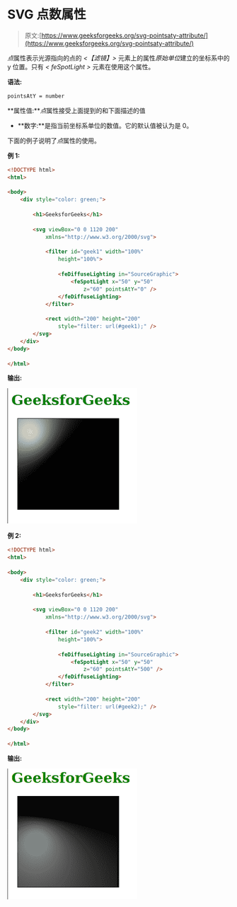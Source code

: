 # SVG 点数属性

> 原文:[https://www.geeksforgeeks.org/svg-pointsaty-attribute/](https://www.geeksforgeeks.org/svg-pointsaty-attribute/)

*点*属性表示光源指向的点的 *<【滤镜】>* 元素上的属性*原始单位*建立的坐标系中的 y 位置。只有 *< feSpotLight >* 元素在使用这个属性。

**语法:**

```html
pointsAtY = number
```

**属性值:***点*属性接受上面提到的和下面描述的值

*   **数字:**是指当前坐标系单位的数值。它的默认值被认为是 0。

下面的例子说明了*点*属性的使用。

**例 1:**

```html
<!DOCTYPE html>
<html>

<body>
    <div style="color: green;">

        <h1>GeeksforGeeks</h1>

        <svg viewBox="0 0 1120 200" 
            xmlns="http://www.w3.org/2000/svg">

            <filter id="geek1" width="100%" 
                height="100%">

                <feDiffuseLighting in="SourceGraphic">
                    <feSpotLight x="50" y="50" 
                        z="60" pointsAtY="0" />
                </feDiffuseLighting>
            </filter>

            <rect width="200" height="200" 
                style="filter: url(#geek1);" />
        </svg>
    </div>
</body>

</html>
```

**输出:**

![](img/b48caf6722da66e64dd527229792dbcd.png)

**例 2:**

```html
<!DOCTYPE html>
<html>

<body>
    <div style="color: green;">

        <h1>GeeksforGeeks</h1>

        <svg viewBox="0 0 1120 200" 
            xmlns="http://www.w3.org/2000/svg">

            <filter id="geek2" width="100%" 
                height="100%">

                <feDiffuseLighting in="SourceGraphic">
                    <feSpotLight x="50" y="50" 
                        z="60" pointsAtY="500" />
                </feDiffuseLighting>
            </filter>

            <rect width="200" height="200" 
                style="filter: url(#geek2);" />
        </svg>
    </div>
</body>

</html>
```

**输出:**

![](img/aca7d69443dd1c1b914553ac4447a25e.png)